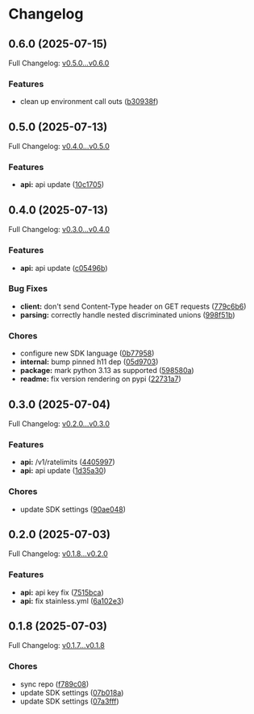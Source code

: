 # Changelog

## 0.6.0 (2025-07-15)

Full Changelog: [v0.5.0...v0.6.0](https://github.com/The-Swarm-Corporation/swarms-sdk/compare/v0.5.0...v0.6.0)

### Features

* clean up environment call outs ([b30938f](https://github.com/The-Swarm-Corporation/swarms-sdk/commit/b30938f43c02bb38eab11e50742cc27af6052092))

## 0.5.0 (2025-07-13)

Full Changelog: [v0.4.0...v0.5.0](https://github.com/The-Swarm-Corporation/swarms-sdk/compare/v0.4.0...v0.5.0)

### Features

* **api:** api update ([10c1705](https://github.com/The-Swarm-Corporation/swarms-sdk/commit/10c170540f52cd99f60b7e4aa0c3115954cec60e))

## 0.4.0 (2025-07-13)

Full Changelog: [v0.3.0...v0.4.0](https://github.com/The-Swarm-Corporation/swarms-sdk/compare/v0.3.0...v0.4.0)

### Features

* **api:** api update ([c05496b](https://github.com/The-Swarm-Corporation/swarms-sdk/commit/c05496bf3d71e50b14ece2db908b39a80dd4c20e))


### Bug Fixes

* **client:** don't send Content-Type header on GET requests ([779c6b6](https://github.com/The-Swarm-Corporation/swarms-sdk/commit/779c6b6e2e5a689cd8c773db79b0b53613fc13d9))
* **parsing:** correctly handle nested discriminated unions ([998f51b](https://github.com/The-Swarm-Corporation/swarms-sdk/commit/998f51baa69470143e3b43041f18f4e34e9a8ef6))


### Chores

* configure new SDK language ([0b77958](https://github.com/The-Swarm-Corporation/swarms-sdk/commit/0b779588ef5f414dc958097e1c47ab457eaca5c6))
* **internal:** bump pinned h11 dep ([05d9703](https://github.com/The-Swarm-Corporation/swarms-sdk/commit/05d97034f7de4d87752e53552731abf1fbc31b12))
* **package:** mark python 3.13 as supported ([598580a](https://github.com/The-Swarm-Corporation/swarms-sdk/commit/598580ab8bd50951cd1a57e7e62ea759dedc4246))
* **readme:** fix version rendering on pypi ([22731a7](https://github.com/The-Swarm-Corporation/swarms-sdk/commit/22731a7a3f32f1d56257c290ad0d758ef1950a45))

## 0.3.0 (2025-07-04)

Full Changelog: [v0.2.0...v0.3.0](https://github.com/The-Swarm-Corporation/swarms-sdk/compare/v0.2.0...v0.3.0)

### Features

* **api:** /v1/ratelimits ([4405997](https://github.com/The-Swarm-Corporation/swarms-sdk/commit/4405997499ef214898b6c52633226629c4592856))
* **api:** api update ([1d35a30](https://github.com/The-Swarm-Corporation/swarms-sdk/commit/1d35a30e5800ac89bf89355a0c781df082dd270a))


### Chores

* update SDK settings ([90ae048](https://github.com/The-Swarm-Corporation/swarms-sdk/commit/90ae048a61f0d9c62ce251febad3e9666580f66f))

## 0.2.0 (2025-07-03)

Full Changelog: [v0.1.8...v0.2.0](https://github.com/The-Swarm-Corporation/swarms-sdk/compare/v0.1.8...v0.2.0)

### Features

* **api:** api key fix ([7515bca](https://github.com/The-Swarm-Corporation/swarms-sdk/commit/7515bcad6ea549008901dbb187d736b3a996b812))
* **api:** fix stainless.yml ([6a102e3](https://github.com/The-Swarm-Corporation/swarms-sdk/commit/6a102e3dedae261e65ce7a383cec76cb0737ab46))

## 0.1.8 (2025-07-03)

Full Changelog: [v0.1.7...v0.1.8](https://github.com/The-Swarm-Corporation/swarms-sdk/compare/v0.1.7...v0.1.8)

### Chores

* sync repo ([f789c08](https://github.com/The-Swarm-Corporation/swarms-sdk/commit/f789c08eeb01cbbd6a2be8f70f341c99d362fb22))
* update SDK settings ([07b018a](https://github.com/The-Swarm-Corporation/swarms-sdk/commit/07b018af809179258493151a1d0175d4651f65e6))
* update SDK settings ([07a3fff](https://github.com/The-Swarm-Corporation/swarms-sdk/commit/07a3fff84c29b9f2d2f40a3205ff4e92b45dbbdf))
